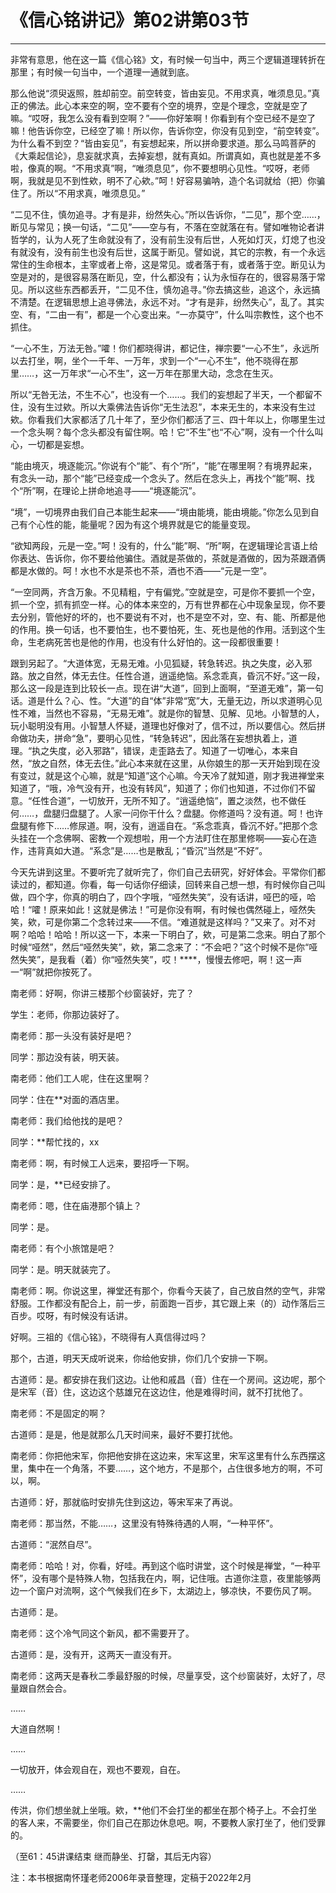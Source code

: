 # 《信心铭讲记》第02讲第03节

------

非常有意思，他在这一篇《信心铭》文，有时候一句当中，两三个逻辑道理转折在那里；有时候一句当中，一个道理一通就到底。

那么他说“须臾返照，胜却前空。前空转变，皆由妄见。不用求真，唯须息见。”真正的佛法。此心本来空的啊，空不要有个空的境界，空是个理念，空就是空了嘛。“哎呀，我怎么没有看到空啊？”——你好笨啊！你看到有个空已经不是空了嘛！他告诉你空，已经空了嘛！所以你，告诉你空，你没有见到空，“前空转变”。为什么看不到空？“皆由妄见”，有妄想起来，所以拼命要求道。那么马鸣菩萨的《大乘起信论》，息妄就求真，去掉妄想，就有真如。所谓真如，真也就是差不多啦，像真的啊。“不用求真”啊，“唯须息见”，你不要想明心见性。“哎呀，老师啊，我就是见不到性欸，明不了心欸。”呵！好容易骗呐，造个名词就给（把）你骗住了。所以“不用求真，唯须息见。”

“二见不住，慎勿追寻。才有是非，纷然失心。”所以告诉你，“二见”，那个空……，断见与常见；换一句话，“二见”——空与有，不落在空就落在有。譬如唯物论者讲哲学的，认为人死了生命就没有了，没有前生没有后世，人死如灯灭，灯熄了也没有就没有，没有前生也没有后世，这属于断见。譬如说，其它的宗教，有一个永远常住的生命根本，主宰或者上帝，这是常见。或者落于有，或者落于空。断见认为空是对的，是很容易落在断见，空，什么都没有；认为永恒存在的，很容易落于常见。所以这些东西都丢开，“二见不住，慎勿追寻。”你去搞这些，追这个，永远搞不清楚。在逻辑思想上追寻佛法，永远不对。“才有是非，纷然失心”，乱了。其实空、有，“二由一有”，都是一个心变出来。“一亦莫守”，什么叫宗教性，这个也不抓住。

“一心不生，万法无咎。”嚯！你们都晓得讲，都记住，禅宗要“一心不生”，永远所以去打坐，啊，坐个一千年、一万年，求到一个“一心不生”，他不晓得在那里……，这一万年求“一心不生”，这一万年在那里大动，念念在生灭。

所以“无咎无法，不生不心”，也没有一个……。我们的妄想起了半天，一个都留不住，没有生过欸。所以大乘佛法告诉你“无生法忍”，本来无生的，本来没有生过欸。你看我们大家都活了几十年了，至少你们都活了三、四十年以上，你哪里生过一个念头啊？每个念头都没有留住啊。哈！它“不生”也“不心”啊，没有一个什么叫心，一切都是妄想。

“能由境灭，境逐能沉。”你说有个“能”、有个“所”，“能”在哪里啊？有境界起来，有念头一动，那个“能”已经变成一个念头了。然后在念头上，再找个“能”啊、找个“所”啊，在理论上拼命地追寻——“境逐能沉”。

“境”，一切境界由我们自己本能生起来——“境由能境，能由境能。”你怎么见到自己有个心性的能，能量呢？因为有这个境界就是它的能量变现。

“欲知两段，元是一空。”呵！没有的，什么“能”啊、“所”啊，在逻辑理论言语上给你表达、告诉你，你不要给他骗住。酒就是茶做的，茶就是酒做的，因为茶跟酒俩都是水做的。呵！水也不水是茶也不茶，酒也不酒——“元是一空”。

“一空同两，齐含万象。不见精粗，宁有偏党。”空就是空，可是你不要抓一个空，抓一个空，抓有抓空一样。心的体本来空的，万有世界都在心中现象呈现，你不要去分别，管他好的坏的，也不要说有不对，也不是空不对，空、有、能、所都是他的作用。换一句话，也不要怕生，也不要怕死，生、死也是他的作用。活到这个生命，生老病死苦也是他的作用，也没有什么好怕的。这一段都很重要！

跟到另起了。“大道体宽，无易无难。小见狐疑，转急转迟。执之失度，必入邪路。放之自然，体无去住。任性合道，逍遥绝恼。系念乖真，昏沉不好。”这一段，那么这一段是连到比较长一点。现在讲“大道”，回到上面啊，“至道无难”，第一句话。道是什么？心、性。“大道”的自“体”非常“宽”大，无量无边，所以求道明心见性不难，当然也不容易，“无易无难”。就是你的智慧、见解、见地。小智慧的人，玩小聪明没有用。小智慧人怀疑，道理也好像对了，信不过，所以要信心。然后拼命做功夫，拼命“急”，要明心见性，“转急转迟”，因此落在妄想执着上，道理。“执之失度，必入邪路”，错误，走歪路去了。知道了一切唯心，本来自然，“放之自然，体无去住。”此心本来就在这里，从你娘生的那一天开始到现在没有变过，就是这个心嘛，就是“知道”这个心嘛。今天冷了就知道，刚才我进禅堂来知道了，“哦，冷气没有开，也没有转风”，知道了；你们也知道，不过你们不留意。“任性合道”，一切放开，无所不知了。“逍遥绝恼”，置之淡然，也不做任何……，盘腿归盘腿了。人家一问你干什么？盘腿。你修道吗？没有道。呵！也许盘腿有修下……修尿道。啊，没有，逍遥自在。“系念乖真，昏沉不好。”把那个念头挂在一个念佛啊、密教一个观想啦，用一个方法盯住在那里修啊——妄心在造作，违背真如大道。“系念”是……也是散乱；“昏沉”当然是“不好”。

今天先讲到这里。不要听完了就听完了，你们自己去研究，好好体会。平常你们都读过的，都知道。你看，每一句话你仔细读，回转来自己想一想，有时候你自己叫做，四个字，你真的明白了，四个字哦，“哑然失笑”，没有话讲，哑巴的哑，哈哈！“嚯！原来如此！这就是佛法！”可是你没有啊，有时候也偶然碰上，哑然失笑，欸，可是你第二个念转过来——不信。“难道就是这样吗？”又来了。对不对啊？哈哈！哈哈！所以这一下，本来一下明白了，欸，可是第二念来。明白了那个时候“哑然”，然后“哑然失笑”，欸，第二念来了：“不会吧？”这个时候不是你“哑然失笑”，是我看（着）你“哑然失笑”，哎！****，慢慢去修吧，啊！这一声一“啊”就把你按死了。



南老师：好啊，你讲三楼那个纱窗装好，完了？

学生：老师，你那边装好了。

南老师：那一头没有装好是吧？

同学：那边没有装，明天装。

南老师：他们工人呢，住在这里啊？

同学：住在**对面的酒店里。

南老师：我们给他找的是吧？

同学：**帮忙找的，xx

南老师：啊，有时候工人远来，要招呼一下啊。

同学：是，**已经安排了。

南老师：嗯，住在庙港那个镇上？

同学：是。

南老师：有个小旅馆是吧？

同学：是。明天就装完了。

南老师：啊。你说这里，禅堂还有那个，你看今天装了，自己放自然的空气，非常舒服。工作都没有配合上，前一步，前面跑一百步，其它跟上来（的）动作落后三百步。哎呀，有时候没有话讲。

好啊。三祖的《信心铭》，不晓得有人真信得过吗？

那个，古道，明天天成听说来，你给他安排，你们几个安排一下啊。

古道师：是。都安排在我们这边。让他和戚昌（音）住在一个房间。这边呢，那个是宋军（音）住，这边这个慈雄兄在这边住，他是难得时间，就不打扰他了。

南老师：不是固定的啊？

古道师：是是，他是就那么几天时间来，最好不要打扰他。

南老师：你把他宋军，你把他安排在这边来，宋军这里，宋军这里有什么东西摆这里，集中在一个角落，不要……，这个地方，不是那个，占住很多地方的啊，不可以，啊。

古道师：好，那就临时安排先住到这边，等宋军来了再说。

南老师：那当然，不能……，这里没有特殊待遇的人啊，“一种平怀”。

古道师：“泯然自尽”。

南老师：哈哈！对，你看，好哇。再到这个临时讲堂，这个时候是禅堂，“一种平怀”，没有哪个是特殊人物，包括我在内，啊，记住哦。古道你注意，夜里能够两边一个窗户对流啊，这个气候我们在乡下，太湖边上，够凉快，不要伤风了啊。

古道师：是。

南老师：这个冷气同这个新风，都不需要开了。

古道师：是，没有开，这两天一直没有开。

南老师：这两天是春秋二季最舒服的时候，尽量享受，这个纱窗装好，太好了，尽量跟自然会合。

……

大道自然啊！

……

一切放开，体会观自在，观也不要观，自在。

……

传洪，你们想坐就上坐哦。欸，**他们不会打坐的都坐在那个椅子上。不会打坐的客人来，不需要坐，你们自己在那边休息吧。啊，不要教人家打坐了，他们受罪的。



（至61：45讲课结束 继而静坐、打罄，其后无内容）

注：本书根据南怀瑾老师2006年录音整理，定稿于2022年2月

